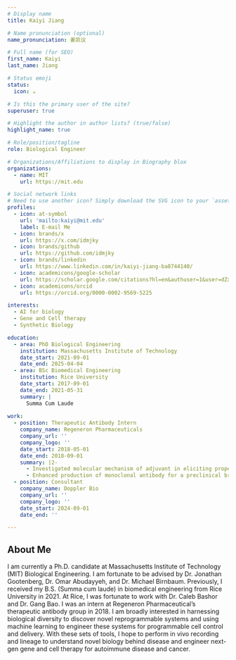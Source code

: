 ```yaml
---
# Display name
title: Kaiyi Jiang

# Name pronunciation (optional)
name_pronunciation: 姜凯议

# Full name (for SEO)
first_name: Kaiyi
last_name: Jiang

# Status emoji
status:
  icon: ☕️

# Is this the primary user of the site?
superuser: true

# Highlight the author in author lists? (true/false)
highlight_name: true

# Role/position/tagline
role: Biological Engineer

# Organizations/Affiliations to display in Biography blox
organizations:
  - name: MIT
    url: https://mit.edu

# Social network links
# Need to use another icon? Simply download the SVG icon to your `assets/media/icons/` folder.
profiles:
  - icon: at-symbol
    url: 'mailto:kaiyi@mit.edu'
    label: E-mail Me
  - icon: brands/x
    url: https://x.com/idmjky
  - icon: brands/github
    url: https://github.com/idmjky
  - icon: brands/linkedin
    url: https://www.linkedin.com/in/kaiyi-jiang-ba8744140/
  - icon: academicons/google-scholar
    url: https://scholar.google.com/citations?hl=en&authuser=1&user=dZxr2QQAAAAJ
  - icon: academicons/orcid
    url: https://orcid.org/0000-0002-9569-5225

interests:
  - AI for biology
  - Gene and Cell therapy
  - Synthetic Biology

education:
  - area: PhD Biological Engineering
    institution: Massachusetts Institute of Technology
    date_start: 2021-09-01
    date_end: 2025-04-04
  - area: BSc Biomedical Engineering
    institution: Rice University
    date_start: 2017-09-01
    date_end: 2021-05-31
    summary: |
      Summa Cum Laude
      
work:
  - position: Therapeutic Antibody Intern
    company_name: Regeneron Pharmaceuticals
    company_url: ''
    company_logo: ''
    date_start: 2018-05-01
    date_end: 2018-09-01
    summary: |2-
      - Investigated molecular mechanism of adjuvant in eliciting proper immune response
      - Enhanced production of monoclonal antibody for a preclinical breast cancer target
  - position: Consultant
    company_name: Doppler Bio
    company_url: ''
    company_logo: ''
    date_start: 2024-09-01
    date_end: ''

---
```

## About Me

I am currently a Ph.D. candidate at Massachusetts Institute of Technology (MIT) Biological Engineering. I am fortunate to be advised by Dr. Jonathan Gootenberg, Dr. Omar Abudayyeh, and Dr. Michael Birnbaum. Previously, I received my B.S. (Summa cum laude) in biomedical engineering from Rice University in 2021. At Rice, I was fortunate to work with Dr. Caleb Bashor and Dr. Gang Bao. I was an intern at Regeneron Pharmaceutical’s therapeutic antibody group in 2018. I am broadly interested in harnessing biological diversity to discover novel reprogrammable systems and using machine learning to engineer these systems for programmable cell control and delivery. With these sets of tools, I hope to perform in vivo recording and lineage to understand novel biology behind disease and engineer next-gen gene and cell therapy for autoimmune disease and cancer.
